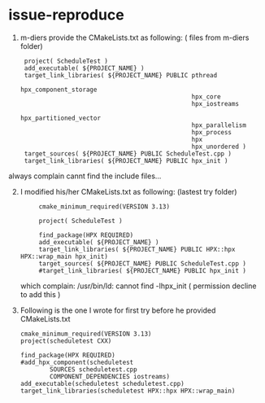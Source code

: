 # issue-reproduce

1. m-diers provide the CMakeLists.txt as following: ( files from m-diers folder)

        project( ScheduleTest )
        add_executable( ${PROJECT_NAME} )
        target_link_libraries( ${PROJECT_NAME} PUBLIC pthread
                                                      hpx_component_storage
                                                      hpx_core
                                                      hpx_iostreams
                                                      hpx_partitioned_vector
                                                      hpx_parallelism
                                                      hpx_process
                                                      hpx
                                                      hpx_unordered )
        target_sources( ${PROJECT_NAME} PUBLIC ScheduleTest.cpp )
        target_link_libraries( ${PROJECT_NAME} PUBLIC hpx_init )
      
  always complain cannt find the include files...
  
  2. I modified his/her CMakeLists.txt as following:  (lastest try folder)
  
              cmake_minimum_required(VERSION 3.13)

              project( ScheduleTest )

              find_package(HPX REQUIRED)
              add_executable( ${PROJECT_NAME} )
              target_link_libraries( ${PROJECT_NAME} PUBLIC HPX::hpx HPX::wrap_main hpx_init)
              target_sources( ${PROJECT_NAME} PUBLIC ScheduleTest.cpp )
              #target_link_libraries( ${PROJECT_NAME} PUBLIC hpx_init )
              
     which complain:   /usr/bin/ld: cannot find -lhpx_init ( permission decline to add this )
     
 3. Following is the one I wrote for first try before he provided CMakeLists.txt
 
        cmake_minimum_required(VERSION 3.13)
        project(scheduletest CXX)

        find_package(HPX REQUIRED)
        #add_hpx_component(scheduletest
                SOURCES scheduletest.cpp
                COMPONENT_DEPENDENCIES iostreams)
        add_executable(scheduletest scheduletest.cpp)
        target_link_libraries(scheduletest HPX::hpx HPX::wrap_main)
       
